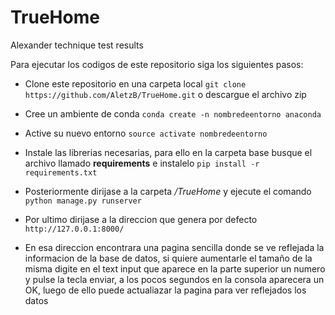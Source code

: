 # TrueHome
Alexander technique test results

Para ejecutar los codigos de este repositorio siga los siguientes pasos:
* Clone este repositorio en una carpeta local ``` git clone https://github.com/AletzB/TrueHome.git ``` o descargue el archivo zip
* Cree un ambiente de conda ```conda create -n nombredeentorno anaconda```
* Active su nuevo entorno ``` source activate nombredeentorno ```
* Instale las librerias necesarias, para ello en la carpeta base busque el archivo llamado **requirements** e instalelo ```pip install -r requirements.txt```
* Posteriormente dirijase a la carpeta */TrueHome* y ejecute el comando  ```python manage.py runserver```

* Por ultimo dirijase a la direccion que genera por defecto ```http://127.0.0.1:8000/```
* En esa direccion encontrara una pagina sencilla donde se ve reflejada la informacion de la base de datos, si quiere aumentarle el tamaño de la misma digite en el text input que aparece en la parte superior un numero y pulse la tecla enviar, a los pocos segundos en la consola aparecera un OK, luego de ello puede actualiazar la pagina para ver reflejados los datos

